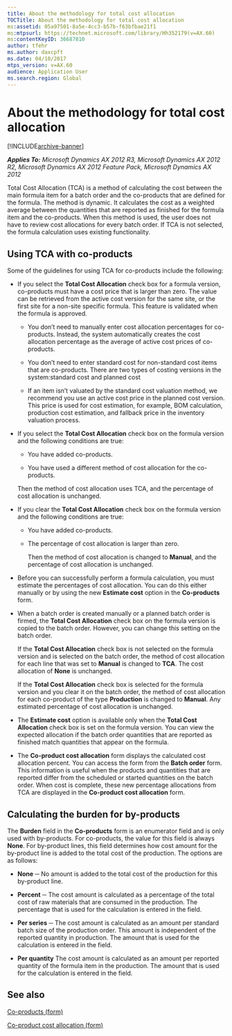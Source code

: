 ```yaml
---
title: About the methodology for total cost allocation
TOCTitle: About the methodology for total cost allocation
ms:assetid: 05a97501-8a5e-4cc3-b57b-f63bfbae21f1
ms:mtpsurl: https://technet.microsoft.com/library/Hh352179(v=AX.60)
ms:contentKeyID: 36687810
author: tfehr
ms.author: daxcpft
ms.date: 04/10/2017
mtps_version: v=AX.60
audience: Application User
ms.search.region: Global
---
```


# About the methodology for total cost allocation 


[!INCLUDE[archive-banner](includes/archive-banner.md)]


_**Applies To:** Microsoft Dynamics AX 2012 R3, Microsoft Dynamics AX 2012 R2, Microsoft Dynamics AX 2012 Feature Pack, Microsoft Dynamics AX 2012_

Total Cost Allocation (TCA) is a method of calculating the cost between the main formula item for a batch order and the co-products that are defined for the formula. The method is dynamic. It calculates the cost as a weighted average between the quantities that are reported as finished for the formula item and the co-products. When this method is used, the user does not have to review cost allocations for every batch order. If TCA is not selected, the formula calculation uses existing functionality.

## Using TCA with co-products

Some of the guidelines for using TCA for co-products include the following:

  - If you select the **Total Cost Allocation** check box for a formula version, co-products must have a cost price that is larger than zero. The value can be retrieved from the active cost version for the same site, or the first site for a non-site specific formula. This feature is validated when the formula is approved.
    
      - You don’t need to manually enter cost allocation percentages for co-products. Instead, the system automatically creates the cost allocation percentage as the average of active cost prices of co-products.
    
      - You don’t need to enter standard cost for non-standard cost items that are co-products. There are two types of costing versions in the system:standard cost and planned cost
    
      - If an item isn’t valuated by the standard cost valuation method, we recommend you use an active cost price in the planned cost version. This price is used for cost estimation, for example, BOM calculation, production cost estimation, and fallback price in the inventory valuation process.

  - If you select the **Total Cost Allocation** check box on the formula version and the following conditions are true:
    
      - You have added co-products.
    
      - You have used a different method of cost allocation for the co-products.
    
    Then the method of cost allocation uses TCA, and the percentage of cost allocation is unchanged.

  - If you clear the **Total Cost Allocation** check box on the formula version and the following conditions are true:
    
      - You have added co-products.
    
      - The percentage of cost allocation is larger than zero.
        
        Then the method of cost allocation is changed to **Manual**, and the percentage of cost allocation is unchanged.

  - Before you can successfully perform a formula calculation, you must estimate the percentages of cost allocation. You can do this either manually or by using the new **Estimate cost** option in the **Co-products** form.

  - When a batch order is created manually or a planned batch order is firmed, the **Total Cost Allocation** check box on the formula version is copied to the batch order. However, you can change this setting on the batch order.
    
    If the **Total Cost Allocation** check box is not selected on the formula version and is selected on the batch order, the method of cost allocation for each line that was set to **Manual** is changed to **TCA**. The cost allocation of **None** is unchanged.
    
    If the **Total Cost Allocation** check box is selected for the formula version and you clear it on the batch order, the method of cost allocation for each co-product of the type **Production** is changed to **Manual**. Any estimated percentage of cost allocation is unchanged.

  - The **Estimate cost** option is available only when the **Total Cost Allocation** check box is set on the formula version. You can view the expected allocation if the batch order quantities that are reported as finished match quantities that appear on the formula.

  - The **Co-product cost allocation** form displays the calculated cost allocation percent. You can access the form from the **Batch order** form. This information is useful when the products and quantities that are reported differ from the scheduled or started quantities on the batch order. When cost is complete, these new percentage allocations from TCA are displayed in the **Co-product cost allocation** form.

## Calculating the burden for by-products

The **Burden** field in the **Co-products** form is an enumerator field and is only used with by-products. For co-products, the value for this field is always **None**. For by-product lines, this field determines how cost amount for the by-product line is added to the total cost of the production. The options are as follows:

  - **None** ─ No amount is added to the total cost of the production for this by-product line.

  - **Percent** ─ The cost amount is calculated as a percentage of the total cost of raw materials that are consumed in the production. The percentage that is used for the calculation is entered in the field.

  - **Per series** ─ The cost amount is calculated as an amount per standard batch size of the production order. This amount is independent of the reported quantity in production. The amount that is used for the calculation is entered in the field.

  - **Per quantity** The cost amount is calculated as an amount per reported quantity of the formula item in the production. The amount that is used for the calculation is entered in the field.

## See also

[Co-products (form)](https://technet.microsoft.com/library/hh328754\(v=ax.60\))

[Co-product cost allocation (form)](https://technet.microsoft.com/library/hh328679\(v=ax.60\))

  


